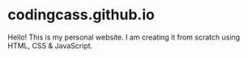 # codingcass.github.io

Hello! This is my personal website. I am creating it from scratch using HTML, CSS & JavaScript.
